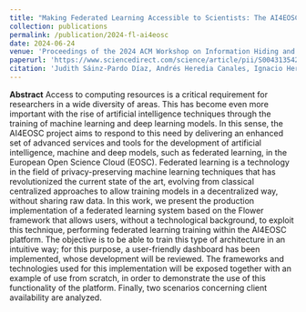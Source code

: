```yaml
---
title: "Making Federated Learning Accessible to Scientists: The AI4EOSC Approach"
collection: publications
permalink: /publication/2024-fl-ai4eosc
date: 2024-06-24
venue: 'Proceedings of the 2024 ACM Workshop on Information Hiding and Multimedia Security'
paperurl: 'https://www.sciencedirect.com/science/article/pii/S0043135423011661'
citation: 'Judith Sáinz-Pardo Díaz, Andrés Heredia Canales, Ignacio Heredia Cachá, Viet Tran, Giang Nguyen, Khadijeh Alibabaei, Marta Obregón Ruiz, Susana Rebolledo Ruiz, and Álvaro López García. 2024. Making Federated Learning Accessible to Scientists: The AI4EOSC Approach. In Proceedings of the 2024 ACM Workshop on Information Hiding and Multimedia Security (IH&MMSec '24). Association for Computing Machinery, New York, NY, USA, 253–264. https://doi.org/10.1145/3658664.3659642'
---
```


**Abstract**
Access to computing resources is a critical requirement for researchers in a wide diversity of areas. This has become even more important with the rise of artificial intelligence techniques through the training of machine learning and deep learning models. In this sense, the AI4EOSC project aims to respond to this need by delivering an enhanced set of advanced services and tools for the development of artificial intelligence, machine and deep models, such as federated learning, in the European Open Science Cloud (EOSC). Federated learning is a technology in the field of privacy-preserving machine learning techniques that has revolutionized the current state of the art, evolving from classical centralized approaches to allow training models in a decentralized way, without sharing raw data. In this work, we present the production implementation of a federated learning system based on the Flower framework that allows users, without a technological background, to exploit this technique, performing federated learning training within the AI4EOSC platform. The objective is to be able to train this type of architecture in an intuitive way; for this purpose, a user-friendly dashboard has been implemented, whose development will be reviewed. The frameworks and technologies used for this implementation will be exposed together with an example of use from scratch, in order to demonstrate the use of this functionality of the platform. Finally, two scenarios concerning client availability are analyzed.
